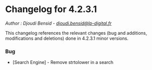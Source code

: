 # Changelog for 4.2.3.1

*Author : Djoudi Bensid - <djoudi.bensid@lp-digital.fr>*

This changelog references the relevant changes (bug and additions, modifications and deletions) done in 4.2.3.1 minor versions.

### Bug
- [Search Engine] - Remove strtolower in a search